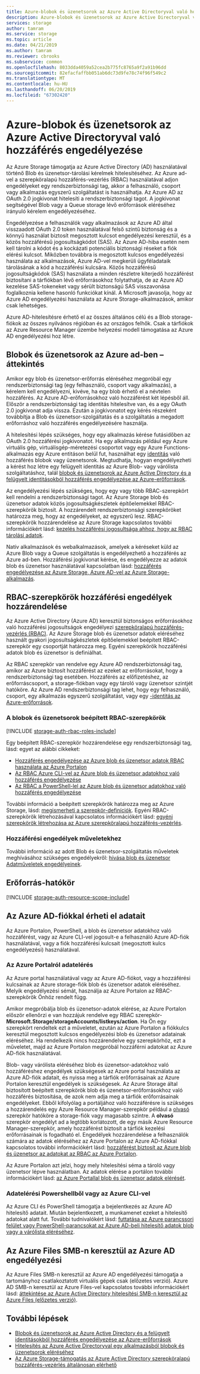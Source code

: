 ```yaml
---
title: Azure-blobok és üzenetsorok az Azure Active Directoryval való hozzáférés engedélyezése |} A Microsoft Docs
description: Azure-blobok és üzenetsorok az Azure Active Directoryval való hozzáférés engedélyezéséhez.
services: storage
author: tamram
ms.service: storage
ms.topic: article
ms.date: 04/21/2019
ms.author: tamram
ms.reviewer: cbrooks
ms.subservice: common
ms.openlocfilehash: 8033dda4059a52cea2b775fc8765a9f2a91b96dd
ms.sourcegitcommit: 82efacfaffbb051ab6dc73d9fe78c74f96f549c2
ms.translationtype: MT
ms.contentlocale: hu-HU
ms.lasthandoff: 06/20/2019
ms.locfileid: "67302420"
---
```

# <a name="authorize-access-to-azure-blobs-and-queues-using-azure-active-directory"></a>Azure-blobok és üzenetsorok az Azure Active Directoryval való hozzáférés engedélyezése

Az Azure Storage támogatja az Azure Active Directory (AD) használatával történő Blob és üzenetsor-tárolási kérelmek hitelesítéséhez. Az Azure ad-vel a szerepköralapú hozzáférés-vezérlés (RBAC) használatával adjon engedélyeket egy rendszerbiztonsági tag, akkor a felhasználó, csoport vagy alkalmazás egyszerű szolgáltatást is használhatja. Az Azure AD az OAuth 2.0 jogkivonat hitelesíti a rendszerbiztonsági tagot. A jogkivonat segítségével Blob vagy a Queue storage lévő erőforrások eléréséhez irányuló kérelem engedélyezéséhez.

Engedélyezése a felhasználók vagy alkalmazások az Azure AD által visszaadott OAuth 2.0 token használatával felső szintű biztonság és a könnyű használat biztosít megosztott kulcsot engedélyezési keresztül, és a közös hozzáférésű jogosultságkódot (SAS). Az Azure AD-hiba esetén nem kell tárolni a kódot és a kockázati potenciális biztonsági réseket a fiók elérési kulcsot. Miközben továbbra is megosztott kulcsos engedélyezési használata az alkalmazások, Azure AD-vel megkerüli ügyféladataik tárolásának a kód a hozzáférési kulcsára. Közös hozzáférésű jogosultságkódok (SAS) használata a minden részletre kiterjedő hozzáférést biztosítani a tárfiókban lévő erőforrásokhoz folytathatja, de az Azure AD kezelése SAS-tokeneket vagy sérült biztonságú SAS visszavonása foglalkoznia kellene hasonló funkciókat kínál. A Microsoft javasolja, hogy az Azure AD engedélyezési használata az Azure Storage-alkalmazások, amikor csak lehetséges.

Azure AD-hitelesítésre érhető el az összes általános célú és a Blob storage-fiókok az összes nyilvános régióban és az országos felhők. Csak a tárfiókok az Azure Resource Manager üzembe helyezési modell támogatása az Azure AD engedélyezési hoz létre.

## <a name="overview-of-azure-ad-for-blobs-and-queues"></a>Blobok és üzenetsorok az Azure ad-ben – áttekintés

Amikor egy blob és üzenetsor-erőforrás eléréséhez megpróbál egy rendszerbiztonsági tag (egy felhasználó, csoport vagy alkalmazás), a kérelem kell engedélyezni, kivéve, ha egy blob érhető el a névtelen hozzáférés. Az Azure AD-erőforrásokhoz való hozzáférést két lépésből áll. Először a rendszerbiztonsági tag identitás hitelesítve van, és a egy OAuth 2.0 jogkivonat adja vissza. Ezután a jogkivonatot egy kérés részeként továbbítja a Blob és üzenetsor-szolgáltatás és a szolgáltatás a megadott erőforráshoz való hozzáférés engedélyezésére használja.

A hitelesítési lépés szükséges, hogy egy alkalmazás kérése futásidőben az OAuth 2.0 hozzáférési jogkivonatot. Ha egy alkalmazás például egy Azure virtuális gép, virtuálisgép-méretezési csoportot vagy egy Azure Functions-alkalmazás egy Azure entitáson belül fut, használhat egy [identitás](../../active-directory/managed-identities-azure-resources/overview.md) való hozzáférés blobok vagy üzenetsorok. Megtudhatja, hogyan engedélyezheti a kérést hoz létre egy felügyelt identitás az Azure Blob- vagy várólista szolgáltatáshoz, talál [blobok és üzenetsorok az Azure Active Directory és a felügyelt identitásokból hozzáférés engedélyezése az Azure-erőforrások](storage-auth-aad-msi.md).

Az engedélyezési lépés szükséges, hogy egy vagy több RBAC-szerepkört kell rendelni a rendszerbiztonsági tagot. Az Azure Storage blob és üzenetsor adatok közös jogosultságkészletek építőelemekkel RBAC-szerepkörök biztosít. A hozzárendelt rendszerbiztonsági szerepköröket határozza meg, hogy az engedélyeket, az egyszerű lesz. RBAC-szerepkörök hozzárendelése az Azure Storage kapcsolatos további információkért lásd: [kezelés hozzáférési jogosultsága ahhoz, hogy az RBAC tárolási adatok](storage-auth-aad-rbac.md).

Natív alkalmazások és webalkalmazások, amelyek a kéréseket küld az Azure Blob vagy a Queue szolgáltatás is engedélyezhető a hozzáférés az Azure ad-ben. Hozzáférési jogkivonat kérése, és engedélyezze az adatok blob és üzenetsor használatával kapcsolatban lásd: [hozzáférés engedélyezése az Azure Storage, Azure AD-vel az Azure Storage-alkalmazás](storage-auth-aad-app.md).

## <a name="assigning-rbac-roles-for-access-rights"></a>RBAC-szerepkörök hozzáférési engedélyek hozzárendelése

Az Azure Active Directory (Azure AD) keresztül biztonságos erőforrásokhoz való hozzáférési jogosultságok engedélyezi [szerepköralapú hozzáférés-vezérlés (RBAC)](../../role-based-access-control/overview.md). Az Azure Storage blob és üzenetsor adatok eléréséhez használt gyakori jogosultságkészletek építőelemekkel beépített RBAC-szerepkör egy csoportját határozza meg. Egyéni szerepkörök hozzáférési adatok blob és üzenetsor is definiálhat.

Az RBAC szerepkör van rendelve egy Azure AD rendszerbiztonsági tag, amikor az Azure biztosít hozzáférést az ezeket az erőforrásokat, hogy a rendszerbiztonsági tag esetében. Hozzáférés az előfizetéshez, az erőforráscsoport, a storage-fiókban vagy egy tároló vagy üzenetsor szintjét hatóköre. Az Azure AD rendszerbiztonsági tag lehet, hogy egy felhasználó, csoport, egy alkalmazás egyszerű szolgáltatást, vagy egy [-identitás az Azure-erőforrások](../../active-directory/managed-identities-azure-resources/overview.md).

### <a name="built-in-rbac-roles-for-blobs-and-queues"></a>A blobok és üzenetsorok beépített RBAC-szerepkörök

[!INCLUDE [storage-auth-rbac-roles-include](../../../includes/storage-auth-rbac-roles-include.md)]

Egy beépített RBAC-szerepkör hozzárendelése egy rendszerbiztonsági tag, lásd: egyet az alábbi cikkeket:

- [Hozzáférés engedélyezése az Azure blob és üzenetsor adatok RBAC használata az Azure Portalon](storage-auth-aad-rbac-portal.md)
- [Az RBAC Azure CLI-vel az Azure blob és üzenetsor adatokhoz való hozzáférés engedélyezése](storage-auth-aad-rbac-cli.md)
- [Az RBAC a PowerShell-lel az Azure blob és üzenetsor adatokhoz való hozzáférés engedélyezése](storage-auth-aad-rbac-powershell.md)

További információ a beépített szerepkörök határozza meg az Azure Storage, lásd: [megismerheti a szerepkör-definíciók](../../role-based-access-control/role-definitions.md#management-and-data-operations). Egyéni RBAC-szerepkörök létrehozásával kapcsolatos információkért lásd: [egyéni szerepkörök létrehozása az Azure szerepköralapú hozzáférés-vezérlés](../../role-based-access-control/custom-roles.md).

### <a name="access-permissions-for-data-operations"></a>Hozzáférési engedélyek műveletekhez

További információ az adott Blob és üzenetsor-szolgáltatás műveletek meghívásához szükséges engedélyekről: [hívása blob és üzenetsor Adatműveletek engedélyeinek](https://docs.microsoft.com/rest/api/storageservices/authenticate-with-azure-active-directory#permissions-for-calling-blob-and-queue-data-operations).

## <a name="resource-scope"></a>Erőforrás-hatókör

[!INCLUDE [storage-auth-resource-scope-include](../../../includes/storage-auth-resource-scope-include.md)]

## <a name="access-data-with-an-azure-ad-account"></a>Az Azure AD-fiókkal érheti el adatait

Az Azure Portalon, PowerShell, a blob és üzenetsor adatokhoz való hozzáférést, vagy az Azure CLI-vel jogosult-e a felhasználó Azure AD-fiók használatával, vagy a fiók hozzáférési kulcsait (megosztott kulcs engedélyezési) használatával.

### <a name="data-access-from-the-azure-portal"></a>Az Azure Portalról adatelérés

Az Azure portal használatával vagy az Azure AD-fiókot, vagy a hozzáférési kulcsainak az Azure storage-fiók blob és üzenetsor adatok eléréséhez. Melyik engedélyezési sémát, használja az Azure Portalon az RBAC-szerepkörök Önhöz rendelt függ.

Amikor megpróbálja blob és üzenetsor-adatok elérése, az Azure Portalon először ellenőrzi e van hozzájuk rendelve egy RBAC szerepkör- **Microsoft.Storage/storageAccounts/listkeys/action**. Ha Ön egy szerepkört rendeltek ezt a műveletet, ezután az Azure Portalon a fiókkulcs keresztül megosztott kulcsos engedélyezési blob és üzenetsor adatainak eléréséhez. Ha rendelkezik nincs hozzárendelve egy szerepkörhöz, ezt a műveletet, majd az Azure Portalon megpróbál hozzáférni adatokat az Azure AD-fiók használatával.

Blob- vagy várólista eléréséhez blob és üzenetsor-adatokhoz való hozzáféréshez engedélyek szükségesek az Azure portal használata az Azure AD-fiók adatait, és nyissa meg a tárfiók erőforrásainak az Azure Portalon keresztül engedélyek is szükségesek. Az Azure Storage által biztosított beépített szerepkörök blob és üzenetsor-erőforrásokhoz való hozzáférés biztosítása, de azok nem adja meg a tárfiók erőforrásainak engedélyeket. Ebből kifolyólag a portáljához való hozzáférésre is szükséges a hozzárendelés egy Azure Resource Manager-szerepkör például a [olvasó](../../role-based-access-control/built-in-roles.md#reader) szerepkör hatóköre a storage-fiók vagy magasabb szintre. A **olvasó** szerepkör engedélyt ad a legtöbb korlátozott, de egy másik Azure Resource Manager-szerepkör, amely hozzáférést biztosít a tárfiók kezelési erőforrásainak is fogadható el. Engedélyek hozzárendelése a felhasználók számára az adatok eléréséhez az Azure Portalon az Azure AD-fiókkal kapcsolatos további információkért lásd: [hozzáférést biztosít az Azure blob és üzenetsor az adatokat az RBAC az Azure Portalon](storage-auth-aad-rbac-portal.md).

Az Azure Portalon azt jelzi, hogy mely hitelesítési séma a tároló vagy üzenetsor lépve használatban. Az adatok elérése a portálon további információkért lásd: [az Azure Portallal blob és üzenetsor adatok elérését](storage-access-blobs-queues-portal.md).

### <a name="data-access-from-powershell-or-azure-cli"></a>Adatelérési Powershellből vagy az Azure CLI-vel

Az Azure CLI és PowerShell támogatja a bejelentkezés az Azure AD hitelesítő adatait. Miután bejelentkezett, a munkamenet ezeket a hitelesítő adatokat alatt fut. További tudnivalókért lásd: [futtatása az Azure parancssori felület vagy PowerShell-parancsokat az Azure AD-beli hitelesítő adatok blob vagy a várólista eléréséhez](storage-auth-aad-script.md).

## <a name="azure-ad-authorization-over-smb-for-azure-files"></a>Az Azure Files SMB-n keresztül az Azure AD engedélyezési

Az Azure Files SMB-n keresztül az Azure AD engedélyezési támogatja a tartományhoz csatlakoztatott virtuális gépek csak (előzetes verzió). Azure AD SMB-n keresztül az Azure Files-vel kapcsolatos további információkért lásd: [áttekintése az Azure Active Directory hitelesítési SMB-n keresztül az Azure Files (előzetes verzió)](../files/storage-files-active-directory-overview.md).

## <a name="next-steps"></a>További lépések

- [Blobok és üzenetsorok az Azure Active Directory és a felügyelt identitásokból hozzáférés engedélyezése az Azure-erőforrások](storage-auth-aad-msi.md)
- [Hitelesítés az Azure Active Directoryval egy alkalmazásból blobok és üzenetsorok eléréséhez](storage-auth-aad-app.md)
- [Az Azure Storage-támogatás az Azure Active Directory szerepköralapú hozzáférés-vezérlés általánosan elérhető](https://azure.microsoft.com/blog/azure-storage-support-for-azure-ad-based-access-control-now-generally-available/)
